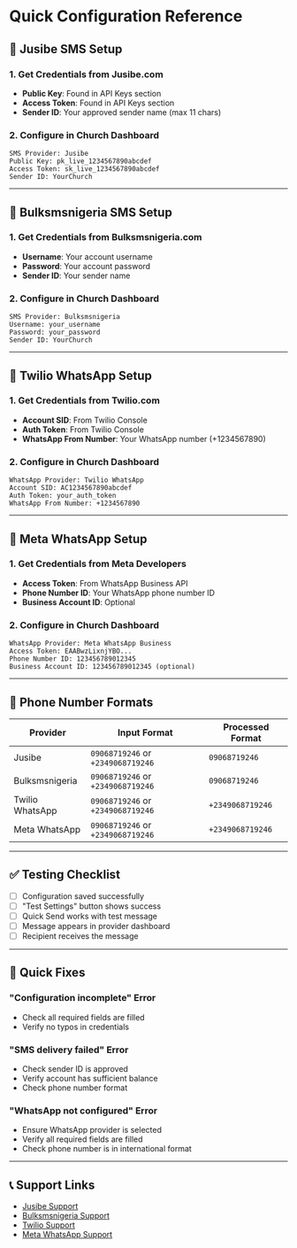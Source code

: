 # Quick Configuration Reference

## 🚀 Jusibe SMS Setup

### 1. Get Credentials from Jusibe.com
- **Public Key**: Found in API Keys section
- **Access Token**: Found in API Keys section  
- **Sender ID**: Your approved sender name (max 11 chars)

### 2. Configure in Church Dashboard
```
SMS Provider: Jusibe
Public Key: pk_live_1234567890abcdef
Access Token: sk_live_1234567890abcdef
Sender ID: YourChurch
```

---

## 🚀 Bulksmsnigeria SMS Setup

### 1. Get Credentials from Bulksmsnigeria.com
- **Username**: Your account username
- **Password**: Your account password
- **Sender ID**: Your sender name

### 2. Configure in Church Dashboard
```
SMS Provider: Bulksmsnigeria
Username: your_username
Password: your_password
Sender ID: YourChurch
```

---

## 🚀 Twilio WhatsApp Setup

### 1. Get Credentials from Twilio.com
- **Account SID**: From Twilio Console
- **Auth Token**: From Twilio Console
- **WhatsApp From Number**: Your WhatsApp number (+1234567890)

### 2. Configure in Church Dashboard
```
WhatsApp Provider: Twilio WhatsApp
Account SID: AC1234567890abcdef
Auth Token: your_auth_token
WhatsApp From Number: +1234567890
```

---

## 🚀 Meta WhatsApp Setup

### 1. Get Credentials from Meta Developers
- **Access Token**: From WhatsApp Business API
- **Phone Number ID**: Your WhatsApp phone number ID
- **Business Account ID**: Optional

### 2. Configure in Church Dashboard
```
WhatsApp Provider: Meta WhatsApp Business
Access Token: EAABwzLixnjYBO...
Phone Number ID: 123456789012345
Business Account ID: 123456789012345 (optional)
```

---

## 📱 Phone Number Formats

| Provider | Input Format | Processed Format |
|----------|-------------|------------------|
| Jusibe | `09068719246` or `+2349068719246` | `09068719246` |
| Bulksmsnigeria | `09068719246` or `+2349068719246` | `09068719246` |
| Twilio WhatsApp | `09068719246` or `+2349068719246` | `+2349068719246` |
| Meta WhatsApp | `09068719246` or `+2349068719246` | `+2349068719246` |

---

## ✅ Testing Checklist

- [ ] Configuration saved successfully
- [ ] "Test Settings" button shows success
- [ ] Quick Send works with test message
- [ ] Message appears in provider dashboard
- [ ] Recipient receives the message

---

## 🔧 Quick Fixes

### "Configuration incomplete" Error
- Check all required fields are filled
- Verify no typos in credentials

### "SMS delivery failed" Error  
- Check sender ID is approved
- Verify account has sufficient balance
- Check phone number format

### "WhatsApp not configured" Error
- Ensure WhatsApp provider is selected
- Verify all required fields are filled
- Check phone number is in international format

---

## 📞 Support Links

- [Jusibe Support](https://jusibe.com/support)
- [Bulksmsnigeria Support](https://www.bulksmsnigeria.com/support)
- [Twilio Support](https://support.twilio.com)
- [Meta WhatsApp Support](https://developers.facebook.com/support)



















